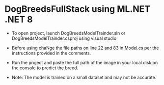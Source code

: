 # DogBreedsFullStack using ML.NET .NET 8

- To open project, launch DogBreedsModelTrainder.sln or DogBreedsModelTrainder.csproj using visual studio

- Before using chaNge the file paths on line 22  and  83 in Model.cs per the instructions provided in the comments.

- Run the project and paste the full path of the image in your local disk on the console to predict the breed.

- Note: The model is trained on a small dataset and may not be accurate.
